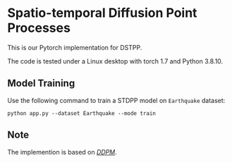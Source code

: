 # Spatio-temporal Diffusion Point Processes

This is our Pytorch implementation for DSTPP.

The code is tested under a Linux desktop with torch 1.7 and Python 3.8.10.

## Model Training

Use the following command to train a STDPP model on `Earthquake` dataset: 

``
python app.py --dataset Earthquake --mode train
``



## Note

The implemention is based on *[DDPM](https://github.com/lucidrains/denoising-diffusion-pytorch)*.
